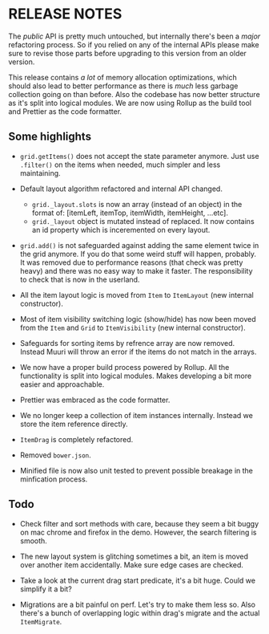 # RELEASE NOTES

The _public_ API is pretty much untouched, but internally there's been a _major_ refactoring process. So if you relied on any of the internal APIs please make sure to revise those parts before upgrading to this version from an older version.

This release contains _a lot_ of memory allocation optimizations, which should also lead to better performance as there is _much_ less garbage collection going on than before. Also the codebase has now better structure as it's split into logical modules. We are now using Rollup as the build tool and Prettier as the code formatter.

## Some highlights

* `grid.getItems()` does not accept the state parameter anymore. Just use `.filter()` on the items when needed, much simpler and less maintaining.

* Default layout algorithm refactored and internal API changed.
  - `grid._layout.slots` is now an array (instead of an object) in the format of: [itemLeft, itemTop, itemWidth, itemHeight, ...etc].
  - `grid._layout` object is mutated instead of replaced. It now contains an id property which is inceremented on every layout.

* `grid.add()` is not safeguarded against adding the same element twice in the grid anymore. If you do that some weird stuff will happen, probably. It was removed due to performance reasons (that check was pretty heavy) and there was no easy way to make it faster. The responsibility to check that is now in the userland.

* All the item layout logic is moved from `Item` to `ItemLayout` (new internal constructor).

* Most of item visibility switching logic (show/hide) has now been moved from the `Item` and `Grid` to `ItemVisibility` (new internal constructor).

* Safeguards for sorting items by refrence array are now removed. Instead Muuri will throw an error if the items do not match in the arrays.

* We now have a proper build process powered by Rollup. All the functionality is split into logical modules. Makes developing a bit more easier and approachable.

* Prettier was embraced as the code formatter.

* We no longer keep a collection of item instances internally. Instead we store the item reference directly.

* `ItemDrag` is completely refactored.

* Removed `bower.json`.

* Minified file is now also unit tested to prevent possible breakage in the minfication process.

## Todo

* Check filter and sort methods with care, because they seem a bit buggy on mac chrome and firefox in the demo. However, the search filtering is smooth.

* The new layout system is glitching sometimes a bit, an item is moved over another item accidentally. Make sure edge cases are checked.

* Take a look at the current drag start predicate, it's a bit huge. Could we simplify it a bit?

* Migrations are a bit painful on perf. Let's try to make them less so. Also there's a bunch of overlapping logic within drag's migrate and the actual `ItemMigrate`.
